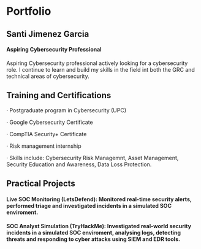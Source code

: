 # Portfolio

## Santi Jimenez Garcia
#### Aspiring Cybersecurity Professional

Aspiring Cybersecurity professional actively looking for a cybersecurity role. I continue to learn and build my skills in the field int both the GRC and technical areas of cybersecurity.

## Training and Certifications

· Postgraduate program in Cybersecurity (UPC)

· Google Cybersecurity Certificate

· CompTIA Security+ Certificate

· Risk management internship

· Skills include: Cybersecurity Risk Managemnt, Asset Management, Security Education and Awareness, Data Loss Protection.

## Practical Projects

#### Live SOC Monitoring (LetsDefend): Monitored real-time security alerts, performed triage and investigated incidents in a simulated SOC enviroment.

#### SOC Analyst Simulation (TryHackMe): Investigated real-world security incidents in a simulated SOC enviroment, analysing logs, detecting threats and responding to cyber attacks using SIEM and EDR tools.
